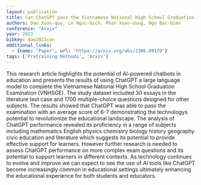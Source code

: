 ```yaml
---
layout: publication
title: Can ChatGPT pass the Vietnamese National High School Graduation Examination
authors: Dao Xuan-quy, Le Ngoc-bich, Phan Xuan-dung, Ngo Bac-bien
conference: "Arxiv"
year: 2023
bibkey: dao2023can
additional_links:
  - {name: "Paper", url: "https://arxiv.org/abs/2306.09170"}
tags: ['Pretraining Methods', 'Arxiv']
---
```

This research article highlights the potential of AI-powered chatbots in education and presents the results of using ChatGPT a large language model to complete the Vietnamese National High School Graduation Examination (VNHSGE). The study dataset included 30 essays in the literature test case and 1700 multiple-choice questions designed for other subjects. The results showed that ChatGPT was able to pass the examination with an average score of 6-7 demonstrating the technologys potential to revolutionize the educational landscape. The analysis of ChatGPT performance revealed its proficiency in a range of subjects including mathematics English physics chemistry biology history geography civic education and literature which suggests its potential to provide effective support for learners. However further research is needed to assess ChatGPT performance on more complex exam questions and its potential to support learners in different contexts. As technology continues to evolve and improve we can expect to see the use of AI tools like ChatGPT become increasingly common in educational settings ultimately enhancing the educational experience for both students and educators.
